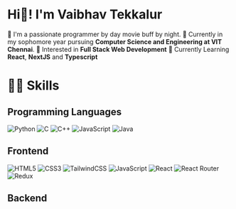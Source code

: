 # Hi👋! I'm **Vaibhav Tekkalur**

🚀 I'm a passionate programmer by day movie buff by night.
🚀 Currently in my sophomore year pursuing **Computer Science and Engineering at VIT Chennai**.
🚀 Interested in **Full Stack Web Development**
🚀 Currently Learning **React**, **NextJS** and **Typescript**

# 🤹‍♂️ Skills
## Programming Languages
![Python](https://img.shields.io/badge/python-3670A0?style=for-the-badge&logo=python&logoColor=ffdd54)    ![C](https://img.shields.io/badge/c-%2300599C.svg?style=for-the-badge&logo=c&logoColor=white)    ![C++](https://img.shields.io/badge/c++-%2300599C.svg?style=for-the-badge&logo=c%2B%2B&logoColor=white)    ![JavaScript](https://img.shields.io/badge/javascript-%23323330.svg?style=for-the-badge&logo=javascript&logoColor=%23F7DF1E)    ![Java](https://img.shields.io/badge/java-%23ED8B00.svg?style=for-the-badge&logo=java&logoColor=white)
## Frontend
![HTML5](https://img.shields.io/badge/html5-%23E34F26.svg?style=for-the-badge&logo=html5&logoColor=white)    ![CSS3](https://img.shields.io/badge/css3-%231572B6.svg?style=for-the-badge&logo=css3&logoColor=white)    ![TailwindCSS](https://img.shields.io/badge/tailwindcss-%2338B2AC.svg?style=for-the-badge&logo=tailwind-css&logoColor=white)    ![JavaScript](https://img.shields.io/badge/javascript-%23323330.svg?style=for-the-badge&logo=javascript&logoColor=%23F7DF1E)    ![React](https://img.shields.io/badge/react-%2320232a.svg?style=for-the-badge&logo=react&logoColor=%2361DAFB)    ![React Router](https://img.shields.io/badge/React_Router-CA4245?style=for-the-badge&logo=react-router&logoColor=white)    ![Redux](https://img.shields.io/badge/redux-%23593d88.svg?style=for-the-badge&logo=redux&logoColor=white)        
## Backend
